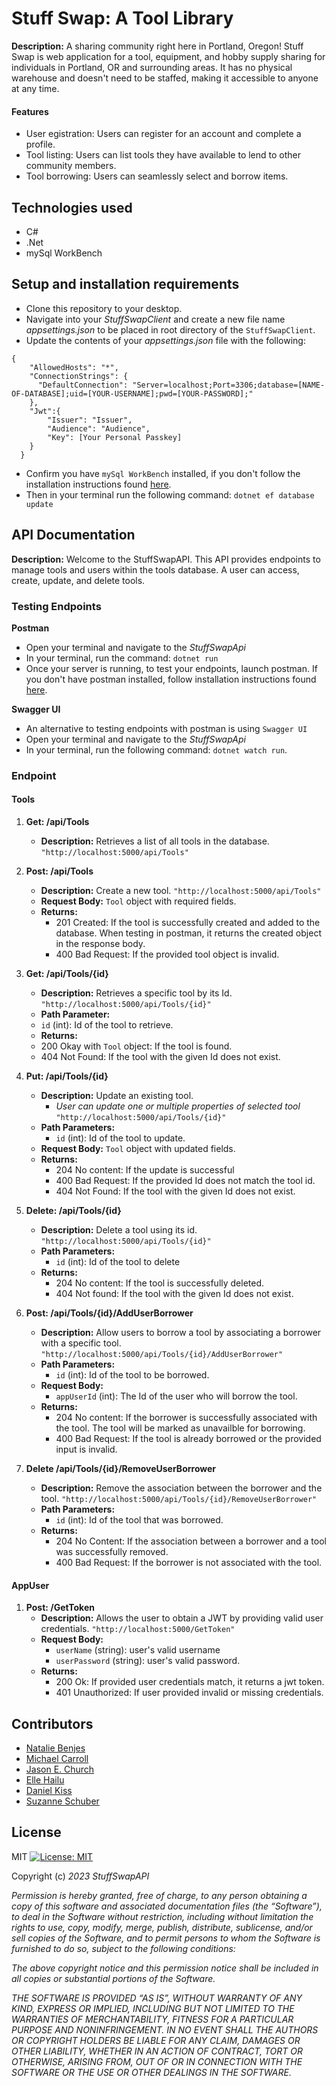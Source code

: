 # Stuff Swap: A Tool Library

**Description:** A sharing community right here in Portland, Oregon! Stuff Swap is web application for a tool, equipment, and hobby supply sharing for individuals in Portland, OR and surrounding areas. It has no physical warehouse and doesn't need to be staffed, making it accessible to anyone at any time.

#### Features

- User egistration: Users can register for an account and complete a profile.
- Tool listing: Users can list tools they have available to lend to other community members.
- Tool borrowing: Users can seamlessly select and borrow items.

## Technologies used

- C#
- .Net
- mySql WorkBench

## Setup and installation requirements

- Clone this repository to your desktop.
- Navigate into your _StuffSwapClient_ and create a new file name _appsettings.json_ to be placed in root directory of the `StuffSwapClient`.
- Update the contents of your _appsettings.json_ file with the following:

```
{
    "AllowedHosts": "*",
    "ConnectionStrings": {
      "DefaultConnection": "Server=localhost;Port=3306;database=[NAME-OF-DATABASE];uid=[YOUR-USERNAME];pwd=[YOUR-PASSWORD];"
    },
    "Jwt":{
        "Issuer": "Issuer",
        "Audience": "Audience",
        "Key": [Your Personal Passkey]
    }
  }
```

- Confirm you have `mySql WorkBench` installed, if you don't follow the installation instructions found [here](https://dev.mysql.com/doc/workbench/en/wb-installing.html).
- Then in your terminal run the following command: `dotnet ef database update`

## API Documentation

**Description:** Welcome to the StuffSwapAPI. This API provides endpoints to manage tools and users within the tools database. A user can access, create, update, and delete tools.

### Testing Endpoints

**Postman**

- Open your terminal and navigate to the _StuffSwapApi_
- In your terminal, run the command: `dotnet run`
- Once your server is running, to test your endpoints, launch postman. If you don't have postman installed, follow installation instructions found [here](https://www.postman.com/downloads/).

**Swagger UI**

- An alternative to testing endpoints with postman is using `Swagger UI`
- Open your terminal and navigate to the _StuffSwapApi_
- In your terminal, run the following command: `dotnet watch run`.

### Endpoint

#### Tools

1. **Get: /api/Tools**

   - **Description:** Retrieves a list of all tools in the database.
     `"http://localhost:5000/api/Tools"`

2. **Post: /api/Tools**

   - **Description:** Create a new tool.
     `"http://localhost:5000/api/Tools"`
   - **Request Body:** `Tool` object with required fields.
   - **Returns:**
     - 201 Created: If the tool is successfully created and added to the database. When testing in postman, it returns the created object in the response body.
     - 400 Bad Request: If the provided tool object is invalid.

3. **Get: /api/Tools/{id}**

   - **Description:** Retrieves a specific tool by its Id.
     `"http://localhost:5000/api/Tools/{id}"`
   - **Path Parameter:**
   - `id` (int): Id of the tool to retrieve.
   - **Returns:**
   - 200 Okay with `Tool` object: If the tool is found.
   - 404 Not Found: If the tool with the given Id does not exist.

4. **Put: /api/Tools/{id}**

   - **Description:** Update an existing tool.
     - _User can update one or multiple properties of selected tool_
       `"http://localhost:5000/api/Tools/{id}"`
   - **Path Parameters:**
     - `id` (int): Id of the tool to update.
   - **Request Body:** `Tool` object with updated fields.
   - **Returns:**
     - 204 No content: If the update is successful
     - 400 Bad Request: If the provided Id does not match the tool id.
     - 404 Not Found: If the tool with the given Id does not exist.

5. **Delete: /api/Tools/{id}**

   - **Description:** Delete a tool using its id.
     `"http://localhost:5000/api/Tools/{id}"`
   - **Path Parameters:**
     - `id` (int): Id of the tool to delete
   - **Returns:**
     - 204 No content: If the tool is successfully deleted.
     - 404 Not found: If the tool with the given Id does not exist.

6. **Post: /api/Tools/{id}/AddUserBorrower**

   - **Description:** Allow users to borrow a tool by associating a borrower with a specific tool.
     `"http://localhost:5000/api/Tools/{id}/AddUserBorrower"`
   - **Path Parameters:**
     - `id` (int): Id of the tool to be borrowed.
   - **Request Body:**
     - `appUserId` (int): The Id of the user who will borrow the tool.
   - **Returns:**
     - 204 No content: If the borrower is successfully associated with the tool. The tool will be marked as unavailble for borrowing.
     - 400 Bad Request: If the tool is already borrowed or the provided input is invalid.

7. **Delete /api/Tools/{id}/RemoveUserBorrower**
   - **Description:** Remove the association between the borrower and the tool.
     `"http://localhost:5000/api/Tools/{id}/RemoveUserBorrower"`
   - **Path Parameters:**
     - `id` (int): Id of the tool that was borrowed.
   - **Returns:**
     - 204 No Content: If the association between a borrower and a tool was successfully removed.
     - 400 Bad Request: If the borrower is not associated with the tool.

#### AppUser

1. **Post: /GetToken**
   - **Description:** Allows the user to obtain a JWT by providing valid user credentials.
     `"http://localhost:5000/GetToken"`
   - **Request Body:**
     - `userName` (string): user's valid username
     - `userPassword` (string): user's valid password.
   - **Returns:**
     - 200 Ok: If provided user credentials match, it returns a jwt token.
     - 401 Unauthorized: If user provided invalid or missing credentials.

## Contributors

- [Natalie Benjes](https://github.com/nataliebenjes)
- [Michael Carroll](https://github.com/mcarroll138)
- [Jason E. Church](https://github.com/elijahchurch)
- [Elle Hailu](https://github.com/ellehailu)
- [Daniel Kiss](https://github.com/dan-kiss-dev-this)
- [Suzanne Schuber](https://github.com/SuzSch)

## License

MIT [![License: MIT](https://img.shields.io/badge/License-MIT-yellow.svg)](https://opensource.org/licenses/MIT)

Copyright (c) _2023_ _StuffSwapAPI_

_Permission is hereby granted, free of charge, to any person obtaining a copy of this software and associated documentation files (the “Software”), to deal in the Software without restriction, including without limitation the rights to use, copy, modify, merge, publish, distribute, sublicense, and/or sell copies of the Software, and to permit persons to whom the Software is furnished to do so, subject to the following conditions:_

_The above copyright notice and this permission notice shall be included in all copies or substantial portions of the Software._

_THE SOFTWARE IS PROVIDED “AS IS”, WITHOUT WARRANTY OF ANY KIND, EXPRESS OR IMPLIED, INCLUDING BUT NOT LIMITED TO THE WARRANTIES OF MERCHANTABILITY, FITNESS FOR A PARTICULAR PURPOSE AND NONINFRINGEMENT. IN NO EVENT SHALL THE AUTHORS OR COPYRIGHT HOLDERS BE LIABLE FOR ANY CLAIM, DAMAGES OR OTHER LIABILITY, WHETHER IN AN ACTION OF CONTRACT, TORT OR OTHERWISE, ARISING FROM, OUT OF OR IN CONNECTION WITH THE SOFTWARE OR THE USE OR OTHER DEALINGS IN THE SOFTWARE._

